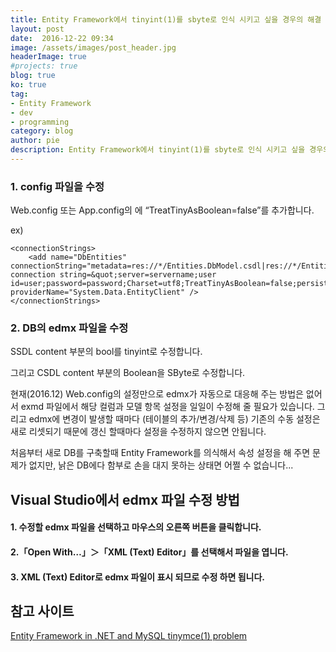 ```yaml
---
title: Entity Framework에서 tinyint(1)를 sbyte로 인식 시키고 싶을 경우의 해결 방법
layout: post
date:  2016-12-22 09:34
image: /assets/images/post_header.jpg
headerImage: true
#projects: true
blog: true
ko: true
tag:
- Entity Framework
- dev
- programming
category: blog
author: pie
description: Entity Framework에서 tinyint(1)를 sbyte로 인식 시키고 싶을 경우의 해결 방법
---
```


### 1. config 파일을 수정

Web.config 또는 App.config의 <connectionString>에 “TreatTinyAsBoolean=false”를 추가합니다.

ex)
```
<connectionStrings>
    <add name="DbEntities" connectionString="metadata=res://*/Entities.DbModel.csdl|res://*/Entities.DbModel.ssdl|res://*/Entities.DbModel.msl;provider=MySql.Data.MySqlClient;provider connection string=&quot;server=servername;user id=user;password=password;Charset=utf8;TreatTinyAsBoolean=false;persistsecurityinfo=True;database=db;" providerName="System.Data.EntityClient" />
</connectionStrings>
```

### 2. DB의 edmx 파일을 수정
SSDL content 부분의 bool를 tinyint로 수정합니다.

그리고 CSDL content 부분의 Boolean을 SByte로 수정합니다.


현재(2016.12) Web.config의 설정만으로 edmx가 자동으로 대응해 주는 방법은 없어서 exmd 파일에서 해당 컬럼과 모델 항목 설정을 일일이 수정해 줄 필요가 있습니다. 그리고 edmx에 변경이 발생할 때마다 (테이블의 추가/변경/삭제 등) 기존의 수동 설정은 새로 리셋되기 때문에 갱신 할때마다 설정을 수정하지 않으면 안됩니다.


처음부터 새로 DB를 구축할때 Entity Framework를 의식해서 속성 설정을 해 주면 문제가 없지만, 낡은 DB에다 함부로 손을 대지 못하는 상태면 어쩔 수 없습니다...


## Visual Studio에서 edmx 파일 수정 방법
#### 1. 수정할 edmx 파일을 선택하고 마우스의 오른쪽 버튼을 클릭합니다.
#### 2.「Open With…」＞「XML (Text) Editor」를 선택해서 파일을 엽니다.
#### 3. XML (Text) Editor로 edmx 파일이 표시 되므로 수정 하면 됩니다.


## 참고 사이트
[Entity Framework in .NET and MySQL tinymce(1) problem](http://www.solution.to/2016/03/entity-framework-in-net-and-mysql-tinymce1-problem/)


